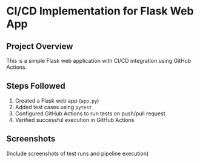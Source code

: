 # CI/CD Implementation for Flask Web App

## Project Overview
This is a simple Flask web application with CI/CD integration using GitHub Actions.

## Steps Followed
1. Created a Flask web app (`app.py`)
2. Added test cases using `pytest`
3. Configured GitHub Actions to run tests on push/pull request
4. Verified successful execution in GitHub Actions

## Screenshots
(Include screenshots of test runs and pipeline execution)
